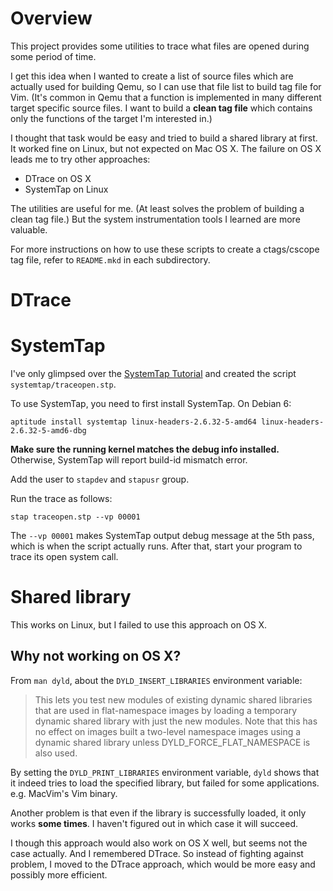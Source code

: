 # Overview

This project provides some utilities to trace what files are opened during some
period of time.

I get this idea when I wanted to create a list of source files which are
actually used for building Qemu, so I can use that file list to build tag file
for Vim. (It's common in Qemu that a function is implemented in many different
target specific source files. I want to build a **clean tag file** which
contains only the functions of the target I'm interested in.)

I thought that task would be easy and tried to build a shared library at first.
It worked fine on Linux, but not expected on Mac OS X. The failure on OS X leads
me to try other approaches:

- DTrace on OS X
- SystemTap on Linux

The utilities are useful for me. (At least solves the problem of building a clean
tag file.) But the system instrumentation tools I learned are more valuable.

For more instructions on how to use these scripts to create a ctags/cscope tag
file, refer to `README.mkd` in each subdirectory.

# DTrace

# SystemTap

I've only glimpsed over the [SystemTap Tutorial](http://sourceware.org/systemtap/tutorial.pdf)
and created the script `systemtap/traceopen.stp`.

To use SystemTap, you need to first install SystemTap. On Debian 6:

    aptitude install systemtap linux-headers-2.6.32-5-amd64 linux-headers-2.6.32-5-amd6-dbg

**Make sure the running kernel matches the debug info installed.** Otherwise,
SystemTap will report build-id mismatch error.

Add the user to `stapdev` and `stapusr` group.

Run the trace as follows:

    stap traceopen.stp --vp 00001

The `--vp 00001` makes SystemTap output debug message at the 5th pass, which is
when the script actually runs. After that, start your program to trace its open
system call.

# Shared library

This works on Linux, but I failed to use this approach on OS X.

## Why not working on OS X?

From `man dyld`, about the `DYLD_INSERT_LIBRARIES` environment variable:

> This lets you test new modules of existing dynamic shared libraries that are
> used in flat-namespace images by loading a temporary dynamic shared library
> with just the new modules.  Note  that this has no effect on images built a
> two-level namespace images using a dynamic shared library unless
> DYLD\_FORCE\_FLAT\_NAMESPACE is also used.

By setting the `DYLD_PRINT_LIBRARIES` environment variable, `dyld` shows that it
indeed tries to load the specified library, but failed for some applications.
e.g. MacVim's Vim binary.

Another problem is that even if the library is successfully loaded, it only
works **some times**. I haven't figured out in which case it will succeed.

I though this approach would also work on OS X well, but seems not the case
actually. And I remembered DTrace. So instead of fighting against problem, I
moved to the DTrace approach, which would be more easy and possibly more
efficient.

